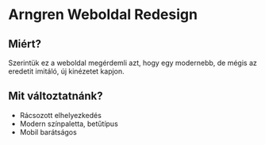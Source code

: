 # Arngren Weboldal Redesign

## Miért?
Szerintük ez a weboldal megérdemli azt, hogy egy modernebb, de mégis az eredetit imitáló, új kinézetet kapjon.

## Mit változtatnánk?
* Rácsozott elhelyezkedés
* Modern színpaletta, betűtípus
* Mobil barátságos